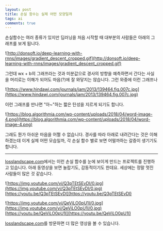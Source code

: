```yaml
---
layout: post
title: 손실 함수는 실제 어떤 모양일까
tags: ai
comments: true
---
```


손실함수는 여러 종류가 있지만 딥러닝을 처음 시작할 때 대부분의 사람들은 아래의 그래프를 보게 됩니다.

![http://donsoft.io/deep-learning-with-rnns/images/gradient_descent_cropped.gif](http://donsoft.io/deep-learning-with-rnns/images/gradient_descent_cropped.gif)

그런데 wx + b의 그래프라는 것과 미분값으로 경사의 방향을 예측하면서 간다는 사실을 머리로는 이해가 되어도 마음(?)에 잘 와닿지는 않습니다. 그런 와중에 이런 그래프나

![https://www.hindawi.com/journals/jam/2013/139464.fig.007c.jpg](https://www.hindawi.com/journals/jam/2013/139464.fig.007c.jpg)

이런 그래프를 만나면 "아~"하는 짧은 탄성을 지르게 되기도 합니다.

![https://blog.algorithmia.com/wp-content/uploads/2018/04/word-image-4.png](https://blog.algorithmia.com/wp-content/uploads/2018/04/word-image-4.png)

그래도 뭔가 아쉬운 마음을 어쩔 수 없습니다. 경사를 따라 아래로 내려간다는 것은 이해하겠는데 이게 실제 어떤 모습일까, 각 손실 함수 별로 보면 어떨까하는 갈증이 생기기도 합니다.

---

[losslandscape.com](https://losslandscape.com)에서는 이런 손실 함수를 눈에 보이게 만드는 프로젝트를 진행하고 있습니다. 아래 동영상을 보면 놀랍기도, 감동적이기도 한데요. 세상에는 정말 멋진 사람들이 많은 것 같습니다.

![https://img.youtube.com/vi/Q3pTEtSEvDI/0.jpg](https://img.youtube.com/vi/Q3pTEtSEvDI/0.jpg)  
[https://youtu.be/Q3pTEtSEvDI](https://youtu.be/Q3pTEtSEvDI)

![https://img.youtube.com/vi/QeViLO0pU1I/0.jpg](https://img.youtube.com/vi/QeViLO0pU1I/0.jpg)  
[https://youtu.be/QeViLO0pU1I](https://youtu.be/QeViLO0pU1I)

[losslandscape.com](https://losslandscape.com)를 방문하면 더 많은 영상을 볼 수 있습니다.
